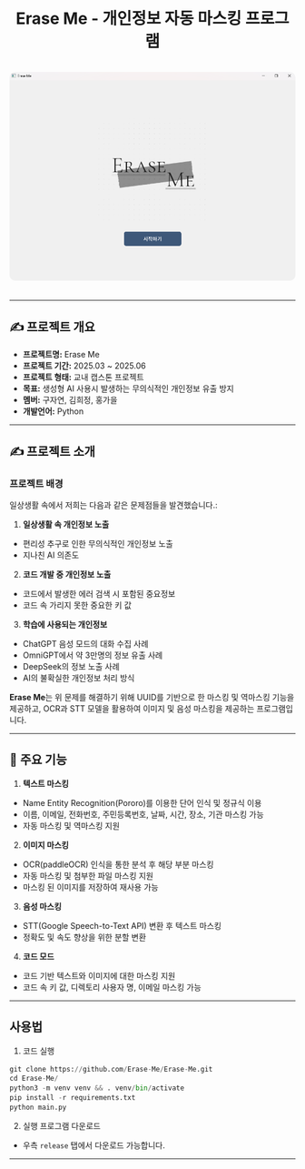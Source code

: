 <div align="center">
  <h1>Erase Me - 개인정보 자동 마스킹 프로그램</h1>
</div>

<br/>

<div align="center">
  <img src="./Public/Main.png" alt="Main" style="border-radius: 10px;"/>
</div>

<br/>

---

## ✍️ 프로젝트 개요

- **프로젝트명:** Erase Me
- **프로젝트 기간:** 2025.03 ~ 2025.06
- **프로젝트 형태:** 교내 캡스톤 프로젝트
- **목표:** 생성형 AI 사용시 발생하는 무의식적인 개인정보 유출 방지
- **멤버:** 구자연, 김희정, 홍가을
- **개발언어:** Python

---

## ✍️ 프로젝트 소개

### 프로젝트 배경

일상생활 속에서 저희는 다음과 같은 문제점들을 발견했습니다.:

1. **일상생활 속 개인정보 노출** 
- 편리성 추구로 인한 무의식적인 개인정보 노출
- 지나친 AI 의존도

2. **코드 개발 중 개인정보 노출** 
- 코드에서 발생한 에러 검색 시 포함된 중요정보
- 코드 속 가리지 못한 중요한 키 값

3. **학습에 사용되는 개인정보** 
- ChatGPT 음성 모드의 대화 수집 사례
- OmniGPT에서 약 3만명의 정보 유출 사례
- DeepSeek의 정보 노출 사례
- AI의 불확실한 개인정보 처리 방식 

**Erase Me**는 위 문제를 해결하기 위해 UUID를 기반으로 한 마스킹 및 역마스킹 기능을 제공하고, OCR과 STT 모델을 활용하여 이미지 및 음성 마스킹을 제공하는 프로그램입니다.

---

## 🚀 주요 기능

1. **텍스트 마스킹** 
- Name Entity Recognition(Pororo)를 이용한 단어 인식 및 정규식 이용
- 이름, 이메일, 전화번호, 주민등록번호, 날짜, 시간, 장소, 기관 마스킹 가능
- 자동 마스킹 및 역마스킹 지원

2. **이미지 마스킹** 
- OCR(paddleOCR) 인식을 통한 분석 후 해당 부분 마스킹
- 자동 마스킹 및 첨부한 파일 마스킹 지원
- 마스킹 된 이미지를 저장하여 재사용 가능

3. **음성 마스킹**
- STT(Google Speech-to-Text API) 변환 후 텍스트 마스킹
- 정확도 및 속도 향상을 위한 분할 변환

4. **코드 모드**
- 코드 기반 텍스트와 이미지에 대한 마스킹 지원
- 코드 속 키 값, 디렉토리 사용자 명, 이메일 마스킹 가능

---

## 사용법
1. 코드 실행
``` Python
git clone https://github.com/Erase-Me/Erase-Me.git
cd Erase-Me/
python3 -m venv venv && . venv/bin/activate
pip install -r requirements.txt
python main.py
```

2. 실행 프로그램 다운로드
- 우측 `release` 탭에서 다운로드 가능합니다.

---
